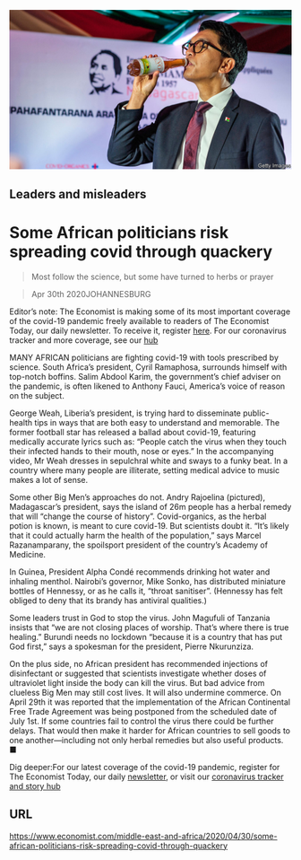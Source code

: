 ![](./images/20200502_MAP002_0.jpg)

## Leaders and misleaders

# Some African politicians risk spreading covid through quackery

> Most follow the science, but some have turned to herbs or prayer

> Apr 30th 2020JOHANNESBURG

Editor’s note: The Economist is making some of its most important coverage of the covid-19 pandemic freely available to readers of The Economist Today, our daily newsletter. To receive it, register [here](https://www.economist.com//newslettersignup). For our coronavirus tracker and more coverage, see our [hub](https://www.economist.com//coronavirus)

MANY AFRICAN politicians are fighting covid-19 with tools prescribed by science. South Africa’s president, Cyril Ramaphosa, surrounds himself with top-notch boffins. Salim Abdool Karim, the government’s chief adviser on the pandemic, is often likened to Anthony Fauci, America’s voice of reason on the subject.

George Weah, Liberia’s president, is trying hard to disseminate public-health tips in ways that are both easy to understand and memorable. The former football star has released a ballad about covid-19, featuring medically accurate lyrics such as: “People catch the virus when they touch their infected hands to their mouth, nose or eyes.” In the accompanying video, Mr Weah dresses in sepulchral white and sways to a funky beat. In a country where many people are illiterate, setting medical advice to music makes a lot of sense.

Some other Big Men’s approaches do not. Andry Rajoelina (pictured), Madagascar’s president, says the island of 26m people has a herbal remedy that will “change the course of history”. Covid-organics, as the herbal potion is known, is meant to cure covid-19. But scientists doubt it. “It’s likely that it could actually harm the health of the population,” says Marcel Razanamparany, the spoilsport president of the country’s Academy of Medicine.

In Guinea, President Alpha Condé recommends drinking hot water and inhaling menthol. Nairobi’s governor, Mike Sonko, has distributed miniature bottles of Hennessy, or as he calls it, “throat sanitiser”. (Hennessy has felt obliged to deny that its brandy has antiviral qualities.)

Some leaders trust in God to stop the virus. John Magufuli of Tanzania insists that “we are not closing places of worship. That’s where there is true healing.” Burundi needs no lockdown “because it is a country that has put God first,” says a spokesman for the president, Pierre Nkurunziza.

On the plus side, no African president has recommended injections of disinfectant or suggested that scientists investigate whether doses of ultraviolet light inside the body can kill the virus. But bad advice from clueless Big Men may still cost lives. It will also undermine commerce. On April 29th it was reported that the implementation of the African Continental Free Trade Agreement was being postponed from the scheduled date of July 1st. If some countries fail to control the virus there could be further delays. That would then make it harder for African countries to sell goods to one another—including not only herbal remedies but also useful products. ■

Dig deeper:For our latest coverage of the covid-19 pandemic, register for The Economist Today, our daily [newsletter](https://www.economist.com//newslettersignup), or visit our [coronavirus tracker and story hub](https://www.economist.com//coronavirus)

## URL

https://www.economist.com/middle-east-and-africa/2020/04/30/some-african-politicians-risk-spreading-covid-through-quackery
